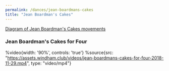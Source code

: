 ```yaml
---
permalink: /dances/jean-boardmans-cakes
title: "Jean Boardman's Cakes"
---
```


[Diagram of Jean Boardman's Cakes movements](assets/img/jean-boardmans-cakes-diagram.jpg)

### Jean Boardman's Cakes for Four
%video{width: '90%', controls: 'true'}
  %source{src: "https://assets.windham.club/videos/jean-boardmans-cakes-for-four-2018-11-29.mp4", type: "video/mp4"}

